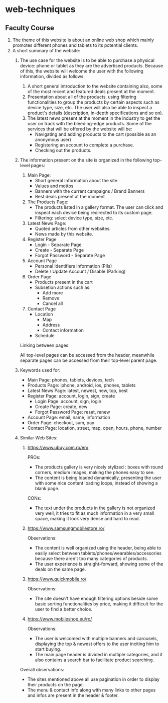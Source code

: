 # web-techniques
## Faculty Course

1. The theme of this website is about an online web shop which mainly promotes
different phones and tablets to its potential clients.
2. A short summary of the website:
    1. The use case for the website is to be able to purchase a physical device:
    phone or tablet as they are the advertised products. Because of this, the
    website will welcome the user with the following information, divided as follows:
        1. A short general introduction to the website containing also, some
        of the most recent and featured deals present at the moment.
        2. Presentation about all of the products, using filtering functionalities
        to group the products by certain aspects such as device type, size, etc.
        The user will also be able to inspect a product's details (description,
        in-depth specifications and so on).
        3. The latest news present at the moment in the industry to get the user
        on track with the bleeding-edge products.
        Some of the services that will be offered by the website will be:
            * Navigating and adding products to the cart (possible as an anonymous user)
            * Registering an account to complete a purchase.
            * Checking out the products.

    2. The information present on the site is organized in the following top-level pages:
        1. Main Page:
            * Short general information about the site.
            * Values and mottos
            * Banners with the current campaigns / Brand Banners
            * Best deals present at the moment
        2. The Products Page:
            * The products listed in a gallery format. The user can click and
            inspect each device being redirected to its custom page.
            * Filtering: select device type, size, etc.
        3. Latest News Page:
            * Quoted articles from other websites.
            * News made by this website.
        4. Register Page
            * Login - Separate Page
            * Create - Separate Page
            * Forgot Password - Separate Page
        5. Account Page
            * Personal Identifiers Information  (PIIs)
            * Delete / Update Account / Disable (Parking)
        6. Order Page
            * Products present in the cart
            * Subsetion actions such as:
                * Add more
                * Remove
                * Cancel all
        7. Contact Page
            * Location
                * Map
                * Address
                * Contact information
            * Schedule

        Linking between pages:
    
        All top-level pages can be accessed from the header, meanwhile separate pages
        can be accessed from their top-level parent page.

    3. Keywords used for:
        * Main Page: phones, tablets, devices, tech
        * Products Page: iphone, android, ios, phones, tablets
        * Latest News Page: latest, newest, new, top, best
        * Register Page: account, login, sign, create
            * Login Page: account, sign, login
            * Create Page: create, new
            * Forgot Password Page: reset, renew
        * Account Page: email, name, information
        * Order Page: checkout, sum, pay
        * Contact Page: location, street, map, open, hours, phone, number

    4. Similar Web Sites:
        1. https://www.ubuy.com.ro/en/
        
            PROs:
            * The products gallery is very nicely stylized : boxes with round corners,
        medium images, making the phones easy to see.
            * The content is being loaded dynamically, presenting the user
        with some nice content loading loops, instead of showing a blank page.
            
            CONs:
            * The text under the products in the gallery is not organized very well,
        it tries to fit as much information in a very small space, making it look
        very dense and hard to read.
        2. https://www.samsungmobilestore.ro/

            Observations:
            * The content is well organized using the header,
        being able to easily select between tablets/phones/wearables/accessories
        because there aren't too many categories of products.
            * The user experience is straight-forward, showing some of the deals
        on the same page.
        3. https://www.quickmobile.ro/

            Observations:
            * The site doesn't have enough filtering options beside
        some basic sorting functionalities by price, making it difficult
        for the user to find a better choice.

        4. https://www.mobileshop.eu/ro/
            
            Observations:
            * The user is welcomed with multiple banners and carousels,
        displaying the top & newest offers to the user inciting him to start buying.
            * The main page header is divided in multiple categories,
        and it also contains a search bar to facilitate product searching.

        Overall observations:
        * The sites mentioned above all use pagination in order to display their
    products on the page.
        * The menu & contact info along with many links to other pages and infos
    are present in the header & footer.
